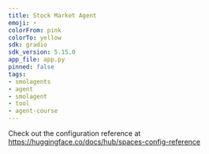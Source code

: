 ```yaml
---
title: Stock Market Agent
emoji: ⚡
colorFrom: pink
colorTo: yellow
sdk: gradio
sdk_version: 5.15.0
app_file: app.py
pinned: false
tags:
- smolagents
- agent
- smolagent
- tool
- agent-course
---
```


Check out the configuration reference at https://huggingface.co/docs/hub/spaces-config-reference

